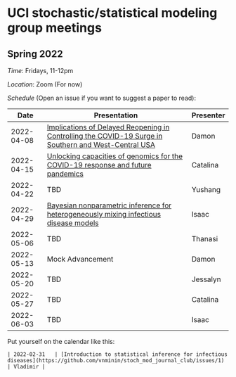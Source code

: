 # UCI stochastic/statistical modeling group meetings

## Spring 2022

*Time*: Fridays, 11-12pm

*Location*: Zoom (For now)

*Schedule* (Open an issue if you want to suggest a paper to read):

| Date   | Presentation   | Presenter    |
|--------|----------------|--------------|
| 2022-04-08 | [Implications of Delayed Reopening in Controlling the COVID-19 Surge in Southern and West-Central USA](https://doi.org/10.34133/2021/9798302) | Damon |
| 2022-04-15 | [Unlocking capacities of genomics for the COVID-19 response and future pandemics](https://www.nature.com/articles/s41592-022-01444-z) | Catalina |
| 2022-04-22 | TBD | Yushang |
| 2022-04-29 | [Bayesian nonparametric inference for heterogeneously mixing infectious disease models](https://www.pnas.org/doi/10.1073/pnas.2118425119) | Isaac |
| 2022-05-06 | TBD | Thanasi |
| 2022-05-13 | Mock Advancement | Damon |
| 2022-05-20 | TBD | Jessalyn |
| 2022-05-27 | TBD | Catalina |
| 2022-06-03 | TBD | Isaac |

Put yourself on the calendar like this:
```
| 2022-02-31   | [Introduction to statistical inference for infectious diseases](https://github.com/vnminin/stoch_mod_journal_club/issues/1) | Vladimir |
```
